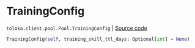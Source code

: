 # TrainingConfig
`toloka.client.pool.Pool.TrainingConfig` | [Source code](https://github.com/Toloka/toloka-kit/blob/v0.1.25/src/client/pool/__init__.py#L180)

```python
TrainingConfig(self, training_skill_ttl_days: Optional[int] = None)
```


